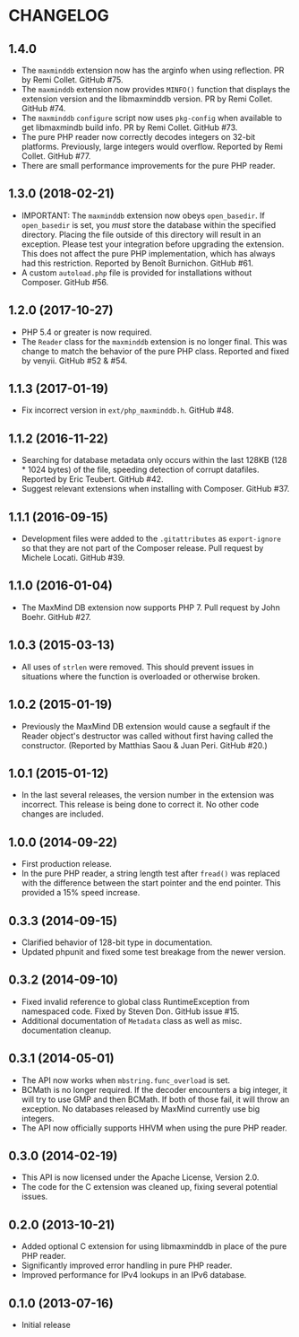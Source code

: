 CHANGELOG
=========

1.4.0
------------------

* The `maxminddb` extension now has the arginfo when using reflection.
  PR by Remi Collet. GitHub #75.
* The `maxminddb` extension now provides `MINFO()` function that
  displays the extension version and the libmaxminddb version. PR by
  Remi Collet. GitHub #74.
* The `maxminddb` `configure` script now uses `pkg-config` when
  available to get libmaxmindb build info. PR by Remi Collet.
  GitHub #73.
* The pure PHP reader now correctly decodes integers on 32-bit platforms.
  Previously, large integers would overflow. Reported by Remi Collet.
  GitHub #77.
* There are small performance improvements for the pure PHP reader.

1.3.0 (2018-02-21)
------------------

* IMPORTANT: The `maxminddb` extension now obeys `open_basedir`. If
  `open_basedir` is set, you _must_ store the database within the
  specified directory. Placing the file outside of this directory
  will result in an exception. Please test your integration before
  upgrading the extension. This does not affect the pure PHP
  implementation, which has always had this restriction. Reported
  by Benoît Burnichon. GitHub #61.
* A custom `autoload.php` file is provided for installations without
  Composer. GitHub #56.

1.2.0 (2017-10-27)
------------------

* PHP 5.4 or greater is now required.
* The `Reader` class for the `maxminddb` extension is no longer final.
  This was change to match the behavior of the pure PHP class.
  Reported and fixed by venyii. GitHub #52 & #54.

1.1.3 (2017-01-19)
------------------

* Fix incorrect version in `ext/php_maxminddb.h`. GitHub #48.

1.1.2 (2016-11-22)
------------------

* Searching for database metadata only occurs within the last 128KB
  (128 * 1024 bytes) of the file, speeding detection of corrupt
  datafiles. Reported by Eric Teubert. GitHub #42.
* Suggest relevant extensions when installing with Composer. GitHub #37.

1.1.1 (2016-09-15)
------------------

* Development files were added to the `.gitattributes` as `export-ignore` so
  that they are not part of the Composer release. Pull request by Michele
  Locati. GitHub #39.

1.1.0 (2016-01-04)
------------------

* The MaxMind DB extension now supports PHP 7. Pull request by John Boehr.
  GitHub #27.

1.0.3 (2015-03-13)
------------------

* All uses of `strlen` were removed. This should prevent issues in situations
  where the function is overloaded or otherwise broken.

1.0.2 (2015-01-19)
------------------

* Previously the MaxMind DB extension would cause a segfault if the Reader
  object's destructor was called without first having called the constructor.
  (Reported by Matthias Saou & Juan Peri. GitHub #20.)

1.0.1 (2015-01-12)
------------------

* In the last several releases, the version number in the extension was
  incorrect. This release is being done to correct it. No other code changes
  are included.

1.0.0 (2014-09-22)
------------------

* First production release.
* In the pure PHP reader, a string length test after `fread()` was replaced
  with the difference between the start pointer and the end pointer. This
  provided a 15% speed increase.

0.3.3 (2014-09-15)
------------------

* Clarified behavior of 128-bit type in documentation.
* Updated phpunit and fixed some test breakage from the newer version.

0.3.2 (2014-09-10)
------------------

* Fixed invalid reference to global class RuntimeException from namespaced
  code. Fixed by Steven Don. GitHub issue #15.
* Additional documentation of `Metadata` class as well as misc. documentation
  cleanup.

0.3.1 (2014-05-01)
------------------

* The API now works when `mbstring.func_overload` is set.
* BCMath is no longer required. If the decoder encounters a big integer,
  it will try to use GMP and then BCMath. If both of those fail, it will
  throw an exception. No databases released by MaxMind currently use big
  integers.
* The API now officially supports HHVM when using the pure PHP reader.

0.3.0 (2014-02-19)
------------------

* This API is now licensed under the Apache License, Version 2.0.
* The code for the C extension was cleaned up, fixing several potential
  issues.

0.2.0 (2013-10-21)
------------------

* Added optional C extension for using libmaxminddb in place of the pure PHP
  reader.
* Significantly improved error handling in pure PHP reader.
* Improved performance for IPv4 lookups in an IPv6 database.

0.1.0 (2013-07-16)
------------------

* Initial release
